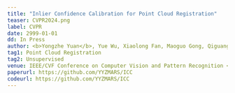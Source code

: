 ```yaml
---
title: "Inlier Confidence Calibration for Point Cloud Registration" 
teaser: CVPR2024.png
label: CVPR
date: 2999-01-01
dd: In Press
author: <b>Yongzhe Yuan</b>, Yue Wu, Xiaolong Fan, Maoguo Gong, Qiguang Miao, Wenping Ma
tag1: Point Cloud Registration
tag2: Unsupervised
venue: IEEE/CVF Conference on Computer Vision and Pattern Recognition <b>(CCF A)</b>
paperurl: https://github.com/YYZMARS/ICC
codeurl: https://github.com/YYZMARS/ICC
---
```


